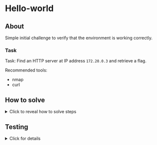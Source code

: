 # Hello-world

## About

Simple initial challenge to verify that the environment is working correctly.

### Task
Task: Find an HTTP server at IP address `172.20.0.3` and retrieve a flag.

Recommended tools:
* nmap
* curl

## How to solve
<details>
  <summary>Click to reveal how to solve steps</summary>

1. Use nmap to find opened ports:
```bash
root@hackerlab:~# nmap -sS -n -v 172.20.0.3   
Starting Nmap 7.93 ( https://nmap.org ) at 2024-03-20 08:57 UTC
Initiating ARP Ping Scan at 08:57
Scanning 172.20.0.3 [1 port]
Completed ARP Ping Scan at 08:57, 0.06s elapsed (1 total hosts)
Initiating SYN Stealth Scan at 08:57
Scanning 172.20.0.3 [1000 ports]
Discovered open port 8000/tcp on 172.20.0.3
Completed SYN Stealth Scan at 08:57, 0.03s elapsed (1000 total ports)
Nmap scan report for 172.20.0.3
Host is up (0.0000040s latency).
Not shown: 999 closed tcp ports (reset)
PORT     STATE SERVICE
8000/tcp open  http-alt
MAC Address: 02:42:AC:14:00:03 (Unknown)

Read data files from: /usr/bin/../share/nmap
Nmap done: 1 IP address (1 host up) scanned in 0.20 seconds
           Raw packets sent: 1001 (44.028KB) | Rcvd: 1001 (40.032KB)
```

2. Discover opened port 8000 and try to send an HTTP request
```bash
root@hackerlab:~# curl 172.20.0.3:8000 
<!DOCTYPE html>
<html lang="en">
<head>
    <meta charset="UTF-8">
    <title>Hello world</title>
</head>
<body>
    Congratulations, you found a flag for the hello-world challenge. 
    Your setup seems to be working, happy hacking!
    
    bsy{simple-hello-world-flag}
</body>
</html>
```


</details>

## Testing
<details>
  <summary>Click for details</summary>


The script [auto-solve.sh](./auto-solve.sh) automatically verifies that the challenge can be solved.

</details>